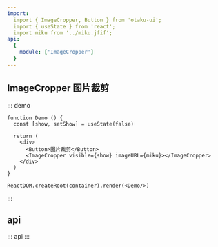 ```yaml
---
import: 
  import { ImageCropper, Button } from 'otaku-ui';
  import { useState } from 'react';
  import miku from '../miku.jfif';
api:
  {
    module: ['ImageCropper']
  }
---
```


## ImageCropper 图片裁剪

::: demo

```tsx
function Demo () {
  const [show, setShow] = useState(false)

  return (
    <div>
      <Button>图片裁剪</Button>
      <ImageCropper visible={show} imageURL={miku}></ImageCropper>
    </div>
  )
}

ReactDOM.createRoot(container).render(<Demo/>)
```
:::



## api

::: api
:::